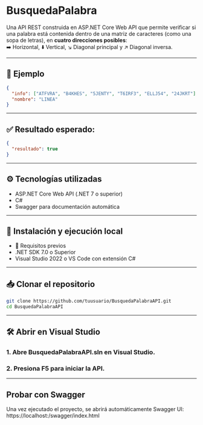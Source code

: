 # BusquedaPalabra

Una API REST construida en ASP.NET Core Web API que permite verificar si una palabra está contenida dentro de una matriz de caracteres (como una sopa de letras), en **cuatro direcciones posibles**:  
➡️ Horizontal, ⬇️ Vertical, ↘️ Diagonal principal y ↗️ Diagonal inversa.

---

## 📌 Ejemplo

```json
{
  "info": ["ATFVRA", "B4KHES", "5JENTY", "T6IRF3", "ELLJ54", "24JKRT"],
  "nombre": "LINEA"
}
```

---

## ✅ Resultado esperado:

```json
{
  "resultado": true
}
```

---

## ⚙️ Tecnologías utilizadas

- ASP.NET Core Web API (.NET 7 o superior)
- C#
- Swagger para documentación automática

---

## 🚀 Instalación y ejecución local

- 🔧 Requisitos previos
- .NET SDK 7.0 o Superior
- Visual Studio 2022 o VS Code con extensión C#

---

## 📥 Clonar el repositorio

```bash
git clone https://github.com/tuusuario/BusquedaPalabraAPI.git
cd BusquedaPalabraAPI
```

---

## 🛠 Abrir en Visual Studio

### 1. Abre BusquedaPalabraAPI.sln en Visual Studio.
### 2. Presiona F5 para iniciar la API.

---

## Probar con Swagger

Una vez ejecutado el proyecto, se abrirá automáticamente Swagger UI:
https://localhost:<puerto>/swagger/index.html

